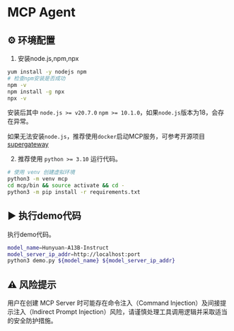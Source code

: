 # MCP Agent

## ⚙️ 环境配置

1. 安装node.js,npm,npx
```bash
yum install -y nodejs npm
# 检查npm安装是否成功
npm -v
npm install -g npx
npx -v
```
安装后其中 `node.js >= v20.7.0` `npm >= 10.1.0`，如果`node.js`版本为18，会存在异常。

如果无法安装`node.js`，推荐使用`docker`启动MCP服务，可参考开源项目 [supergateway](https://github.com/supercorp-ai/supergateway)

2. 推荐使用 `python >= 3.10` 运行代码。

```bash
# 使用 venv 创建虚拟环境
python3 -m venv mcp
cd mcp/bin && source activate && cd -
python3 -m pip install -r requirements.txt
```

## ▶️ 执行demo代码

执行demo代码。
```bash
model_name=Hunyuan-A13B-Instruct
model_server_ip_addr=http://localhost:port
python3 demo.py ${model_name} ${model_server_ip_addr}
```

## ⚠️ 风险提示

用户在创建 MCP Server 时可能存在命令注入（Command Injection）及间接提示注入（Indirect Prompt Injection）风险，请谨慎处理工具调用逻辑并采取适当的安全防护措施。